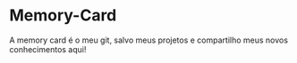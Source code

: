 # Memory-Card
 A memory card é o meu git, salvo meus projetos e compartilho meus novos conhecimentos aqui!
